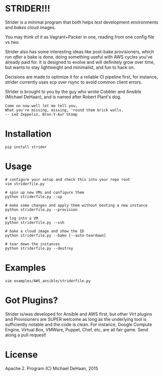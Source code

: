 STRIDER!!!
==========

Strider is a minimal program that both helps *test* development environments and *bakes* cloud images.  

You may think of it as Vagrant+Packer in one, reading from one config file vs two.  

Strider also has some interesting ideas like post-bake provisioners, which run *after* a bake is done,
doing something useful with AWS cycles you've already paid for.  It is designed to evolve and will definitely grow over time,
but wants to stay lightweight and minimalist, and fun to hack on.

Decisions are made to optimize it for a reliable CI pipeline first, for instance, strider currently uses scp over rsync to avoid
common client errors.

Strider is brought to you by the guy who wrote Cobbler and Ansible (Michael DeHaan), and is named after Robert Plant's dog.

    Come on now well let me tell you,
    What you're missing, missing, 'round them brick walls.
    -- Led Zeppelin, Bron-Y-Aur Stomp

Installation
============

    pip install strider

Usage
=====

    # configure your setup and check this into your repo root
    vim striderfile.py

    # spin up new VMs and configure them
    python striderfile.py --up

    # make some changes and apply them without booting a new instance
    python striderfile.py --provision

    # log into a VM
    python striderfile.py --ssh

    # bake a cloud image and show the ID
    python striderfile.py --bake [--auto-teardown]

    # tear down the instances
    python striderfile.py --destroy

Examples
========

    vim examples/AWS_ansible/striderfile.py

Got Plugins?
============

Strider is/was developed for Ansible and AWS first, but other Virt plugins and Provisioners are SUPER welcome as long as the underlying tool is sufficiently notable and the code is clean.  For instance, Google Compute Engine, Virtual Box, VMWare, Puppet, Chef, etc, are all fair game.  Send along a pull request!

License
=======

Apache 2.  Program (C) Michael DeHaan, 2015
